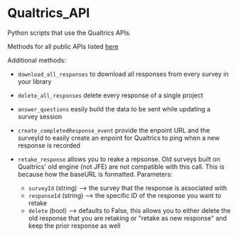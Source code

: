 # Qualtrics_API


Python scripts that use the Qualtrics APIs.


Methods for all public APIs listed [here](https://api.qualtrics.com/)

Additional methods:

* `download_all_responses` to download all responses from every survey in your library
* `delete_all_responses` delete every response of a single project
* `answer_questions` easily build the data to be sent while updating a survey session
* `create_completedResponse_event` provide the enpoint URL and the surveyId to easily create an enpoint for Qualtrics to ping when a new response is recorded



* `retake_response` allows you to reake a repsonse. Old surveys built on Qualtrics' old engine (not JFE) are not compatible with this call. This is because how the baseURL is formatted. 
Parameters: 
	* `surveyId` (string) --> the survey that the response is associated with
	* `responseId` (string) --> the specific ID of the response you want to retake
	* `delete` (bool) --> defaults to False, this allows you to either delete the old response that you are retaking or "retake as new response" and keep the prior response as well